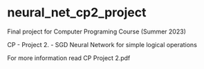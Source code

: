 # neural_net_cp2_project
Final project for Computer Programing Course (Summer 2023)

CP - Project 2. - SGD Neural Network for simple logical
operations

For more information read CP Project 2.pdf
